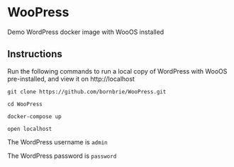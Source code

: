# WooPress
Demo WordPress docker image with WooOS installed

## Instructions
Run the following commands to run a local copy of WordPress with WooOS pre-installed, and view it on http://localhost

`git clone https://github.com/bornbrie/WooPress.git`

`cd WooPress`

`docker-compose up`

`open localhost`

The WordPress username is `admin`

The WordPress password is `password`
